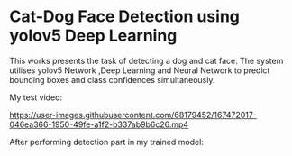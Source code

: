 # Cat-Dog Face Detection using yolov5 Deep Learning
This works presents the task of detecting a dog and cat face. The system utilises yolov5 Network ,Deep Learning and Neural Network to predict bounding boxes and class confidences simultaneously.

My test video: 


https://user-images.githubusercontent.com/68179452/167472017-046ea366-1950-49fe-a1f2-b337ab9b6c26.mp4


After performing detection part in my trained model:



